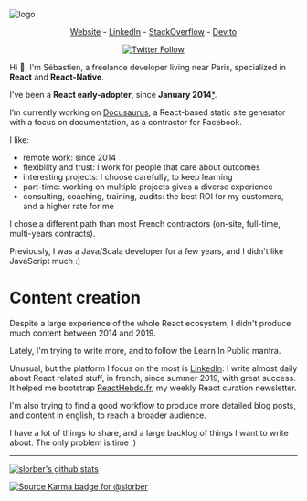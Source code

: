 ![logo](https://github.com/slorber/slorber/blob/master/logo.png)

<p align="center">
  <a href="https://sebastienlorber.com">Website</a> -
  <a href="https://www.linkedin.com/in/sebastienlorber/">LinkedIn</a> -
  <a href="https://stackoverflow.com/users/82609/sebastien-lorber">StackOverflow</a> -
  <a href="https://dev.to/sebastienlorber">Dev.to</a>
</p>

<p align="center">
  <a href="https://twitter.com/intent/follow?screen_name=sebastienlorber&tw_p=followbutton">
    <img src="https://img.shields.io/twitter/follow/sebastienlorber.svg?style=social" alt="Twitter Follow" />
  </a>
</p>

Hi 👋, I'm Sébastien, a freelance developer living near Paris, specialized in **React** and **React-Native**.

I've been a **React early-adopter**, since **January 2014**[*](https://stackoverflow.com/a/21352468/82609). 

I’m currently working on [Docusaurus](https://github.com/facebook/docusaurus), a React-based static site generator with a focus on documentation, as a contractor for Facebook.

I like:
- remote work: since 2014
- flexibility and trust: I work for people that care about outcomes
- interesting projects: I choose carefully, to keep learning
- part-time: working on multiple projects gives a diverse experience
- consulting, coaching, training, audits: the best ROI for my customers, and a higher rate for me

I chose a different path than most French contractors (on-site, full-time, multi-years contracts).

Previously, I was a Java/Scala developer for a few years, and I didn't like JavaScript much :)


# Content creation

Despite a large experience of the whole React ecosystem, I didn't produce much content between 2014 and 2019.

Lately, I'm trying to write more, and to follow the Learn In Public mantra. 

Unusual, but the platform I focus on the most is [LinkedIn](https://sebastienlorber.com/linkedin): I write almost daily about React related stuff, in french, since summer 2019, with great success. It helped me bootstrap [ReactHebdo.fr](http://reacthebdo.fr), my weekly React curation newsletter.

I'm also trying to find a good workflow to produce more detailed blog posts, and content in english, to reach a broader audience.

I have a lot of things to share, and a large backlog of things I want to write about. The only problem is time :)

---

[![slorber's github stats](https://github-readme-stats.vercel.app/api?username=slorber)](https://github.com/anuraghazra/github-readme-stats)

[![Source Karma badge for @slorber](https://sourcekarma-og.vercel.app/api/slorber/github)](https://sourcekarma.vercel.app/slorber)

<!--
**slorber/slorber** is a ✨ _special_ ✨ repository because its `README.md` (this file) appears on your GitHub profile.

Here are some ideas to get you started:

- 🔭 I’m currently working on ...
- 🌱 I’m currently learning ...
- 👯 I’m looking to collaborate on ...
- 🤔 I’m looking for help with ...
- 💬 Ask me about ...
- 📫 How to reach me: ...
- 😄 Pronouns: ...
- ⚡ Fun fact: ...
-->

